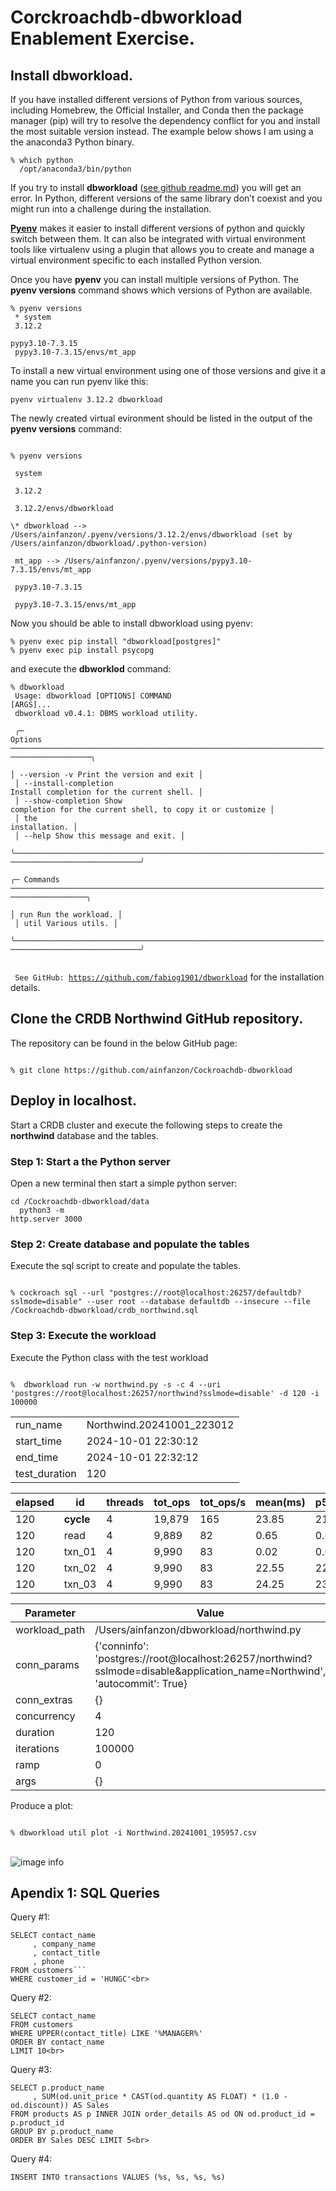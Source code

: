 # Corckroachdb-dbworkload Enablement Exercise.

## Install dbworkload.

If you have installed different versions of Python from various sources, including Homebrew, the Official Installer, and Conda then the package manager (pip) will try to resolve the dependency conflict for you and install the most suitable version instead. The example below shows I am using a the anaconda3 Python binary.

<code>% which python<br>
&nbsp;/opt/anaconda3/bin/python
</code>

If you try to install **dbworkload** ([see github readme.md](https://github.com/fabiog1901/dbworkload/blob/main/README.md#1-psycopg-postgresql-cockroachdb)) you will get an error. In Python, different versions of the same library don’t coexist and you might run into a challenge during the installation.

**[Pyenv](https://realpython.com/intro-to-pyenv/)** makes it easier to install different versions of python and quickly switch between them. It can also be integrated with virtual environment tools like virtualenv using a plugin that allows you to create and manage a virtual environment specific to each installed Python version.

Once you have **pyenv** you can install multiple versions of Python. The **pyenv versions** command shows which versions of Python are available.

<code>% pyenv versions<br>
\* system<br>
3.12.2<br>
pypy3.10-7.3.15<br>
pypy3.10-7.3.15/envs/mt_app
</code>

To install a new virtual environment using one of those versions and give it a name you can run pyenv like this: 

<code>pyenv virtualenv 3.12.2 dbworkload</code>

The newly created virtual evironment should be listed in the output of the **pyenv versions** command:

<code>
% pyenv versions<br>
&nbsp;system<br>
&nbsp;3.12.2<br>
&nbsp;3.12.2/envs/dbworkload<br>
\* dbworkload --> /Users/ainfanzon/.pyenv/versions/3.12.2/envs/dbworkload (set by /Users/ainfanzon/dbworkload/.python-version)<br>
&nbsp;mt_app --> /Users/ainfanzon/.pyenv/versions/pypy3.10-7.3.15/envs/mt_app<br>
&nbsp;pypy3.10-7.3.15<br>
&nbsp;pypy3.10-7.3.15/envs/mt_app
</code>

<p>Now you should be able to install dbworkload using pyenv:

```% pyenv exec pip install "dbworkload[postgres]"```<br>
```% pyenv exec pip install psycopg```

and execute the **dbworklod** command:

<code>% dbworkload<br>
 Usage: dbworkload [OPTIONS] COMMAND [ARGS]...<br>
 dbworkload v0.4.1: DBMS workload utility.<br>
 <br>
╭─ Options ────────────────────────────────────────────────────────────────────────────────────────╮<br>
│ --version             -v        Print the version and exit                                       │<br>
│ --install-completion            Install completion for the current shell.                        │<br>
│ --show-completion               Show completion for the current shell, to copy it or customize   │<br>
│                                 the installation.                                                │<br>
│ --help                          Show this message and exit.                                      │<br>
╰──────────────────────────────────────────────────────────────────────────────────────────────────╯<br>
╭─ Commands ───────────────────────────────────────────────────────────────────────────────────────╮<br>
│ run                   Run the workload.                                                          │<br>
│ util                  Various utils.                                                             │<br>
╰──────────────────────────────────────────────────────────────────────────────────────────────────╯<br>
<br>
See GitHub: <https://github.com/fabiog1901/dbworkload></code> for the installation details.

## Clone the CRDB Northwind GitHub repository.

The repository can be found in the below GitHub page:

<code>
% git clone https://github.com/ainfanzon/Cockroachdb-dbworkload
</code>

## Deploy in localhost.

Start a CRDB cluster and execute the following steps to create the **northwind** database and the tables.

### Step 1: Start a the Python server

Open a new terminal then start a simple python server:

<code>cd <DOWNLOAD DIR>/Cockroachdb-dbworkload/data<br>
&nbsp;python3 -m http.server 3000
</code>

### Step 2: Create database and populate the tables

Execute the sql script to create and populate the tables.

<code>
% cockroach sql --url "postgres://root@localhost:26257/defaultdb?sslmode=disable" --user root --database defaultdb --insecure --file <DOWNLOAD DIR>/Cockroachdb-dbworkload/crdb_northwind.sql</code>

### Step 3: Execute the workload

Execute the Python class with the test workload

<code>
%  dbworkload run -w northwind.py -s -c 4 --uri 'postgres://root@localhost:26257/northwind?sslmode=disable' -d 120 -i 100000
</code>

|     |    |
|-------------|-------------------------|
|run_name|Northwind.20241001_223012|
|start_time|2024-10-01 22:30:12|
|end_time|2024-10-01 22:32:12|
|test_duration|120|


|elapsed|id|threads|tot_ops|tot_ops/s|mean(ms)|p50(ms)|p90(ms)|p95(ms)|p99(ms)|max(ms)|
|---|---|---|---|---|---|---|---|---|---|---|
|120|__cycle__|4|19,879|165|23.85|21.25|50.50|52.73|57.21|116.26|
|120|read|4|9,889|82|0.65|0.60|0.95|1.08|1.48|16.43|
|120|txn_01|4|9,990|83|0.02|0.02|0.03|0.03|0.05|0.20|
|120|txn_02|4|9,990|83|22.55|22.37|26.07|27.27|30.66|84.05|
|120|txn_03|4|9,990|83|24.25|23.99|28.11|29.43|32.80|85.19|


|Parameter|Value|
|----|----|
|workload_path|/Users/ainfanzon/dbworkload/northwind.py|
|conn_params|{'conninfo': 'postgres://root@localhost:26257/northwind?sslmode=disable&application_name=Northwind', 'autocommit': True}|
|conn_extras|{}|
|concurrency|4|
|duration|120|
|iterations|100000|
|ramp|0|
|args|{}|

Produce a plot:

<code>
% dbworkload util plot -i Northwind.20241001_195957.csv
</code>
<br>

![image info](./Northwind_Plot.png)

## Apendix 1: SQL Queries

Query #1:
```
SELECT contact_name
     , company_name
     , contact_title
     , phone
FROM customers```
WHERE customer_id = 'HUNGC'<br>
```
Query #2:
```
SELECT contact_name
FROM customers
WHERE UPPER(contact_title) LIKE '%MANAGER%'
ORDER BY contact_name
LIMIT 10<br>
```
Query #3:
```
SELECT p.product_name
     , SUM(od.unit_price * CAST(od.quantity AS FLOAT) * (1.0 - od.discount)) AS Sales
FROM products AS p INNER JOIN order_details AS od ON od.product_id = p.product_id
GROUP BY p.product_name
ORDER BY Sales DESC LIMIT 5<br>
```
Query #4:
```
INSERT INTO transactions VALUES (%s, %s, %s, %s)
```
